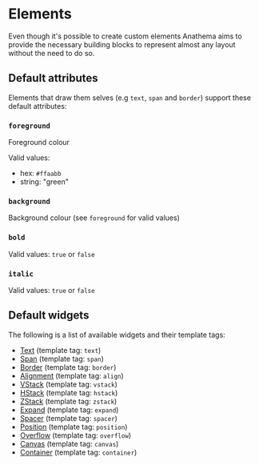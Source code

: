 # Elements

Even though it's possible to create custom elements Anathema aims to provide
the necessary building blocks to represent almost any layout without the need
to do so.

## Default attributes

Elements that draw them selves (e.g `text`, `span` and `border`) support these default
attributes:

### `foreground` 

Foreground colour

Valid values:
* hex: `#ffaabb`
* string: "green"

### `background` 

Background colour (see `foreground` for valid values)

### `bold`

Valid values:
`true` or `false`

### `italic`

Valid values:
`true` or `false`

## Default widgets

The following is a list of available widgets and their template tags:

- [Text](./elements/text.md) (template tag: `text`)
- [Span](./elements/span.md) (template tag: `span`)
- [Border](./elements/border.md) (template tag: `border`)
- [Alignment](./elements/alignment.md) (template tag: `align`)
- [VStack](./elements/vstack.md) (template tag: `vstack`)
- [HStack](./elements/hstack.md) (template tag: `hstack`)
- [ZStack](./elements/zstack.md) (template tag: `zstack`)
- [Expand](./elements/expand.md) (template tag: `expand`)
- [Spacer](./elements/spacer.md) (template tag: `spacer`)
- [Position](./elements/position.md) (template tag: `position`)
- [Overflow](./elements/overflow.md) (template tag: `overflow`)
- [Canvas](./elements/canvas.md) (template tag: `canvas`)
- [Container](./elements/container.md) (template tag: `container`)
